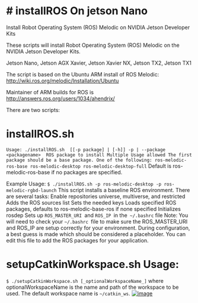 # # installROS On jetson Nano
Install Robot Operating System (ROS) Melodic on NVIDIA Jetson Developer Kits

These scripts will install Robot Operating System (ROS) Melodic on the NVIDIA Jetson Developer Kits.

Jetson Nano, Jetson AGX Xavier, Jetson Xavier NX, Jetson TX2, Jetson TX1

The script is based on the Ubuntu ARM install of ROS Melodic: http://wiki.ros.org/melodic/Installation/Ubuntu

Maintainer of ARM builds for ROS is http://answers.ros.org/users/1034/ahendrix/

There are two scripts:
# installROS.sh
`Usage: ./installROS.sh  [[-p package] | [-h]]
 -p | --package <packagename>  ROS package to install
                               Multiple Usage allowed
                               The first package should be a base package. One of the following:
                                 ros-melodic-ros-base
                                 ros-melodic-desktop
                                 ros-melodic-desktop-full`
                                 Default is ros-melodic-ros-base if no packages are specified.

Example Usage:
`$ ./installROS.sh -p ros-melodic-desktop -p ros-melodic-rgbd-launch`
This script installs a baseline ROS environment. There are several tasks:
Enable repositories universe, multiverse, and restricted
Adds the ROS sources list
Sets the needed keys
Loads specified ROS packages, defaults to ros-melodic-base-ros if none specified
Initializes rosdep
Sets up `ROS_MASTER_URI `and `ROS_IP `in the` ~/.bashrc` file
Note: You will need to check your `~/.bashrc `file to make sure the ROS_MASTER_URI and ROS_IP are setup correctly for your environment. During configuration, a best guess is made which should be considered a placeholder.
You can edit this file to add the ROS packages for your application.
# setupCatkinWorkspace.sh Usage:
`$ ./setupCatkinWorkspace.sh [_optionalWorkspaceName_]`
where optionalWorkspaceName is the name and path of the workspace to be used. The default workspace name is `~/catkin_ws`.
[![image](https://user-images.githubusercontent.com/108361853/177659139-8f181780-c73e-4b0e-8595-b4e6b36154bf.png)
](url)
